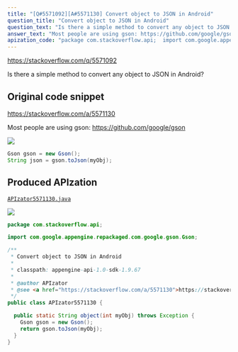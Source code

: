 ```yaml
---
title: "[Q#5571092][A#5571130] Convert object to JSON in Android"
question_title: "Convert object to JSON in Android"
question_text: "Is there a simple method to convert any object to JSON in Android?"
answer_text: "Most people are using gson: https://github.com/google/gson"
apization_code: "package com.stackoverflow.api;  import com.google.appengine.repackaged.com.google.gson.Gson;  /**  * Convert object to JSON in Android  *  * classpath: appengine-api-1.0-sdk-1.9.67  *  * @author APIzator  * @see <a href=\"https://stackoverflow.com/a/5571130\">https://stackoverflow.com/a/5571130</a>  */ public class APIzator5571130 {    public static String object(int myObj) throws Exception {     Gson gson = new Gson();     return gson.toJson(myObj);   } }"
---
```


https://stackoverflow.com/q/5571092

Is there a simple method to convert any object to JSON in Android?



## Original code snippet

https://stackoverflow.com/a/5571130

Most people are using gson: https://github.com/google/gson

<div class="code-logo"><img src="/stackoverflow.png" /></div>

```java
Gson gson = new Gson();
String json = gson.toJson(myObj);
```

## Produced APIzation

[`APIzator5571130.java`](https://github.com/pasqualesalza/apization-temp-data/raw/master/search/APIzator5571130.java)

<div class="code-logo"><img src="/apizator.png" /></div>

```java
package com.stackoverflow.api;

import com.google.appengine.repackaged.com.google.gson.Gson;

/**
 * Convert object to JSON in Android
 *
 * classpath: appengine-api-1.0-sdk-1.9.67
 *
 * @author APIzator
 * @see <a href="https://stackoverflow.com/a/5571130">https://stackoverflow.com/a/5571130</a>
 */
public class APIzator5571130 {

  public static String object(int myObj) throws Exception {
    Gson gson = new Gson();
    return gson.toJson(myObj);
  }
}

```